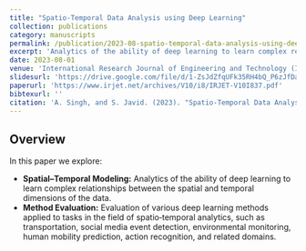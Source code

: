 ```yaml
---
title: "Spatio-Temporal Data Analysis using Deep Learning"
collection: publications
category: manuscripts
permalink: /publication/2023-08-spatio-temporal-data-analysis-using-deep-learning
excerpt: 'Analytics of the ability of deep learning to learn complex relationships between the spatial and temporal dimensions of the data.'
date: 2023-08-01
venue: 'International Research Journal of Engineering and Technology (IRJET)'
slidesurl: 'https://drive.google.com/file/d/1-ZsJdZfqUFk35RH4bQ_P6zJfDamW89Mn/view?usp=sharing'
paperurl: 'https://www.irjet.net/archives/V10/i8/IRJET-V10I837.pdf'
bibtexurl: ''
citation: 'A. Singh, and S. Javid. (2023). "Spatio-Temporal Data Analysis using Deep Learning." <i>International Research Journal of Engineering and Technology</i>. 10(8), 219–225.'
---
```


## Overview

In this paper we explore:

- **Spatial–Temporal Modeling:** Analytics of the ability of deep learning to learn complex relationships between the spatial and temporal dimensions of the data.
- **Method Evaluation:** Evaluation of various deep learning methods applied to tasks in the field of spatio‐temporal analytics, such as transportation, social media event detection, environmental monitoring, human mobility prediction, action recognition, and related domains.
